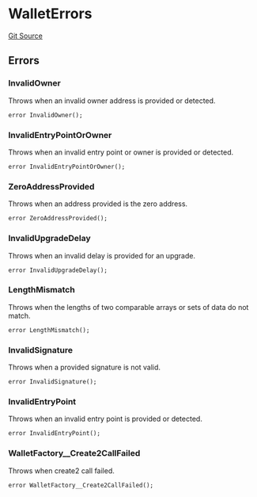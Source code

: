 # WalletErrors
[Git Source](https://github.com/TrueWallet/contracts/blob/5a052bc82f5ecbfdc3b7fb992a66fa5b770bcc4b/src/common/Errors.sol)


## Errors
### InvalidOwner
Throws when an invalid owner address is provided or detected.


```solidity
error InvalidOwner();
```

### InvalidEntryPointOrOwner
Throws when an invalid entry point or owner is provided or detected.


```solidity
error InvalidEntryPointOrOwner();
```

### ZeroAddressProvided
Throws when an address provided is the zero address.


```solidity
error ZeroAddressProvided();
```

### InvalidUpgradeDelay
Throws when an invalid delay is provided for an upgrade.


```solidity
error InvalidUpgradeDelay();
```

### LengthMismatch
Throws when the lengths of two comparable arrays or sets of data do not match.


```solidity
error LengthMismatch();
```

### InvalidSignature
Throws when a provided signature is not valid.


```solidity
error InvalidSignature();
```

### InvalidEntryPoint
Throws when an invalid entry point is provided or detected.


```solidity
error InvalidEntryPoint();
```

### WalletFactory__Create2CallFailed
Throws when create2 call failed.


```solidity
error WalletFactory__Create2CallFailed();
```

